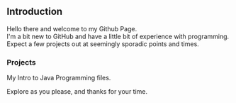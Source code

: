 ## Introduction

Hello there and welcome to my Github Page.  
I'm a bit new to GitHub and have a little bit of experience with programming.  Expect a few projects out at seemingly sporadic points and times.

### Projects

My Intro to Java Programming files.



Explore as you please, and thanks for your time.

<!--
**MajesticWhale/MajesticWhale** is a ✨ _special_ ✨ repository because its `README.md` (this file) appears on your GitHub profile.

Here are some ideas to get you started:

- 🔭 I’m currently working on ...
- 🌱 I’m currently learning ...
- 👯 I’m looking to collaborate on ...
- 🤔 I’m looking for help with ...
- 💬 Ask me about ...
- 📫 How to reach me: ...
- 😄 Pronouns: ...
- ⚡ Fun fact: ...
-->
